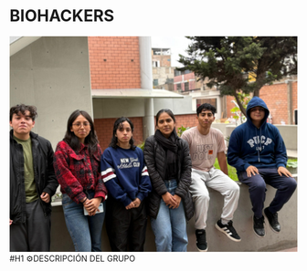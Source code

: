 # BIOHACKERS
![fotogrupal](imagenes/475dc60c-4b9c-4588-8590-42f3f7b7c5ab.jfif)
#H1 ⚙DESCRIPCIÓN DEL GRUPO
